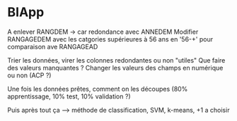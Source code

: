 # BIApp

A enlever RANGDEM -> car redondance avec ANNEDEM
Modifier RANGAGEDEM avec les catgories supérieures à 56 ans en '56-+' pour comparaison ave RANGAGEAD

Trier les données, virer les colonnes redondantes ou non "utiles"
Que faire des valeurs manquantes ?
Changer les valeurs des champs en numérique ou non
(ACP ?)

Une fois les données prêtes, comment on les découpes (80% apprentissage, 10% test, 10% validation ?)

Puis après tout ça --> méthode de classification, SVM, k-means, +1 a choisir